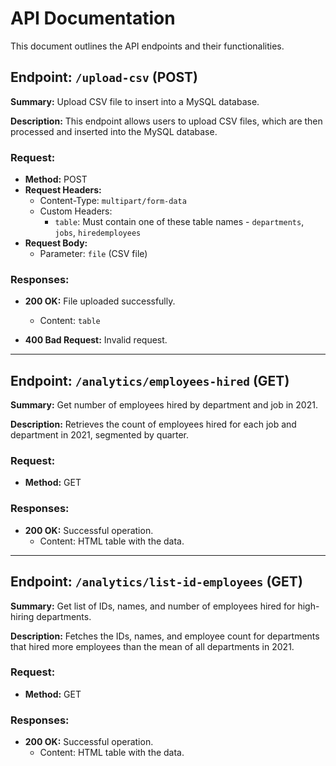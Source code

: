 # API Documentation

This document outlines the API endpoints and their functionalities.

## Endpoint: `/upload-csv` (POST)

**Summary:** Upload CSV file to insert into a MySQL database.

**Description:**
This endpoint allows users to upload CSV files, which are then processed and inserted into the MySQL database.

### Request:
- **Method:** POST
- **Request Headers:**
  - Content-Type: `multipart/form-data`
  - Custom Headers:
    - `table`: Must contain one of these table names - `departments`, `jobs`, `hiredemployees`
- **Request Body:**
  - Parameter: `file` (CSV file)

### Responses:
- **200 OK:** File uploaded successfully.
  - Content: `table`

- **400 Bad Request:** Invalid request.

---

## Endpoint: `/analytics/employees-hired` (GET)

**Summary:** Get number of employees hired by department and job in 2021.

**Description:**
Retrieves the count of employees hired for each job and department in 2021, segmented by quarter.

### Request:
- **Method:** GET

### Responses:
- **200 OK:** Successful operation.
  - Content: HTML table with the data.

---

## Endpoint: `/analytics/list-id-employees` (GET)

**Summary:** Get list of IDs, names, and number of employees hired for high-hiring departments.

**Description:**
Fetches the IDs, names, and employee count for departments that hired more employees than the mean of all departments in 2021.

### Request:
- **Method:** GET

### Responses:
- **200 OK:** Successful operation.
  - Content: HTML table with the data.
